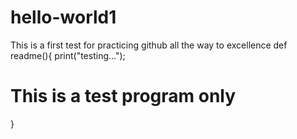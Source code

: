 # hello-world1
This is a first test for practicing github all the way to excellence
def readme(){
print("testing...");
# This is a test program only
}
